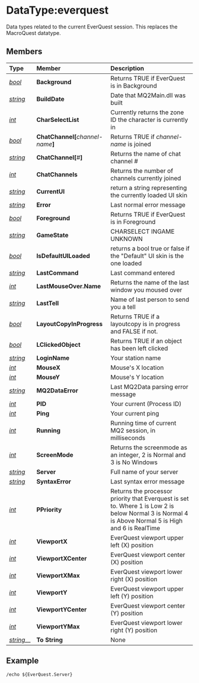 # DataType:everquest

Data types related to the current EverQuest session. This replaces the MacroQuest datatype.

## Members

| **Type** | **Member** | **Description** |
| :--- | :--- | :--- |
| [_bool_](datatype-bool.md) | **Background** | Returns TRUE if EverQuest is in Background |
| [_string_]() | **BuildDate** | Date that MQ2Main.dll was built |
| [_int_](datatype-int.md) | **CharSelectList** | Currently returns the zone ID the character is currently in |
| [_bool_](datatype-bool.md) | **ChatChannel\[**_channel-name_**\]** | Returns TRUE if _channel-name_ is joined |
| [_string_]() | **ChatChannel\[**\#**\]** | Returns the name of chat channel \# |
| [_int_](datatype-int.md) | **ChatChannels** | Returns the number of channels currently joined |
| [_string_]() | **CurrentUI** | return a string representing the currently loaded UI skin |
| [_string_]() | **Error** | Last normal error message |
| [_bool_](datatype-bool.md) | **Foreground** | Returns TRUE if EverQuest is in Foreground |
| [_string_]() | **GameState** | CHARSELECT INGAME UNKNOWN |
| [_bool_](datatype-bool.md) | **IsDefaultUILoaded** | returns a bool true or false if the "Default" UI skin is the one loaded |
| [_string_]() | **LastCommand** | Last command entered |
| [_int_](datatype-int.md) | **LastMouseOver.Name** | Returns the name of the last window you moused over |
| [_string_]() | **LastTell** | Name of last person to send you a tell |
| [_bool_](datatype-bool.md) | **LayoutCopyInProgress** | Returns TRUE if a layoutcopy is in progress and FALSE if not. |
| [_bool_](datatype-bool.md) | **LClickedObject** | Returns TRUE if an object has been left clicked |
| [_string_]() | **LoginName** | Your station name |
| [_int_](datatype-int.md) | **MouseX** | Mouse's X location |
| [_int_](datatype-int.md) | **MouseY** | Mouse's Y location |
| [_string_]() | **MQ2DataError** | Last MQ2Data parsing error message |
| [_int_](datatype-int.md) | **PID** | Your current \(Process ID\) |
| [_int_](datatype-int.md) | **Ping** | Your current ping |
| [_int_](datatype-int.md) | **Running** | Running time of current MQ2 session, in milliseconds |
| [_int_](datatype-int.md) | **ScreenMode** | Returns the screenmode as an integer, 2 is Normal and 3 is No Windows |
| [_string_]() | **Server** | Full name of your server |
| [_string_]() | **SyntaxError** | Last syntax error message |
| [_int_](datatype-int.md) | **PPriority** | Returns the processor priority that Everquest is set to. Where 1 is Low 2 is below Normal 3 is Normal 4 is Above Normal 5 is High and 6 is RealTime |
| [_int_](datatype-int.md) | **ViewportX** | EverQuest viewport upper left \(X\) position |
| [_int_](datatype-int.md) | **ViewportXCenter** | EverQuest viewport center \(X\) position |
| [_int_](datatype-int.md) | **ViewportXMax** | EverQuest viewport lower right \(X\) position |
| [_int_](datatype-int.md) | **ViewportY** | EverQuest viewport upper left \(Y\) position |
| [_int_](datatype-int.md) | **ViewportYCenter** | EverQuest viewport center \(Y\) position |
| [_int_](datatype-int.md) | **ViewportYMax** | EverQuest viewport lower right \(Y\) position |
| [_string_]()\_\_ | **To String** | None |

## Example

`/echo ${EverQuest.Server}`

